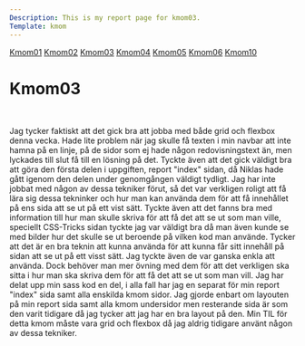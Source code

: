 ```yaml
---
Description: This is my report page for kmom03.
Template: kmom
---
```


<div class="kmom-nav kmom menu" id="my-nav">
<a href="javascript:void(0);" class="iconen" onclick="kmomNavbar()">
    <i class="fa fa-bars farg"></i>
</a>
<a href="kmom01">Kmom01</a>
<a href="kmom02">Kmom02</a>
<a href="kmom03">Kmom03</a>
<a href="kmom04">Kmom04</a>
<a href="kmom05">Kmom05</a>
<a href="kmom06">Kmom06</a>
<a href="kmom10">Kmom10</a>
</div>

<div class="kmom">
<h1>Kmom03</h1>
<br>
<p>
Jag tycker faktiskt att det gick bra att jobba med både grid och flexbox denna vecka. Hade lite problem när jag skulle få texten i min navbar att inte hamna på en linje, på de sidor som ej hade någon redovisningstext än, men lyckades till slut få till en lösning på det.
Tyckte även att det gick väldigt bra att göra den första delen i uppgiften, report "index" sidan, då Niklas hade gått igenom den delen under genomgången väldigt tydligt.
Jag har inte jobbat med någon av dessa tekniker förut, så det var verkligen roligt att få lära sig dessa tekninker och hur man kan använda dem för att få innehållet på ens sida att se ut på ett vist sätt. 
Tyckte även att det fanns bra med information till hur man skulle skriva för att få det att se ut som man ville, speciellt CSS-Tricks sidan tyckte jag var väldigt bra då man även kunde se med bilder hur det skulle se ut beroende på vilken kod man använde.
Tycker att det är en bra teknin att kunna använda för att kunna får sitt innehåll på sidan att se ut på ett visst sätt.
Jag tyckte även de var ganska enkla att använda. Dock behöver man mer övning med dem för att det verkligen ska sitta i hur man ska skriva dem för att få det att se ut som man vill.
Jag har delat upp min sass kod en del, i alla fall har jag en separat för min report "index" sida samt alla enskilda kmom sidor.
Jag gjorde enbart om layouten på min report sida samt alla kmom undersidor men resterande sida är som den varit tidigare då jag tycker att jag har en bra layout på den.
Min TIL för detta kmom måste vara grid och flexbox då jag aldrig tidigare använt någon av dessa tekniker.

</p>
</div>